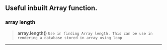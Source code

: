 ## Useful inbuilt Array function.

### array length
> **array.length()**
` Use in finding Array length. This can be use in rendering a database stored in array using loop `

***

